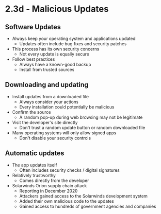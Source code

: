 # 2.3d - Malicious Updates
## Software Updates
- Always keep your operating system and applications updated
	- Updates often include bug fixes and security patches
- This process has its own security concerns
	- Not every update is equally secure
- Follow best practices
	- Always have a known-good backup
	- Install from trusted sources
## Downloading and updating
- Install updates from a downloaded file
	- Always consider your actions
	- Every installation could potentially be malicious
- Confirm the source
	- A random pop-up during web browsing may not be legitimate
- Visit the developer's site directly
	- Don't trust a random update button or random downloaded file
- Many operating systems will only allow signed apps
	- Don't disable your security controls
## Automatic updates
- The app updates itself
	- Often includes security checks / digital signatures
- Relatively trustworthy
	- Comes directly from the developer
- Solarwinds Orion supply chain attack
	- Reporting in December 2020
	- Attackers gained access to the Solarwinds development system
	- Added their own malicious code to the updates
	- Gained access to hundreds of government agencies and companies
